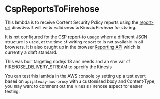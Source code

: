 # CspReportsToFirehose

This lambda is to receive Content Security Policy reports using the [report-uri](https://developer.mozilla.org/en-US/docs/Web/HTTP/Headers/Content-Security-Policy/report-uri) directive. It will write valid ones to Kinesis Firehose for storing.

It is not configured for the CSP [report-to](https://developer.mozilla.org/en-US/docs/Web/HTTP/Headers/Content-Security-Policy/report-to) usage where a different JSON structure is used, at the time of writing report-to is not available in all browsers. It is also caught up in the browser [Reporting API](https://www.w3.org/TR/reporting-1/) which is currently a draft standard.

This was built targeting nodejs 18 and needs and an env var of FIREHOSE_DELIVERY_STREAM to specify the Kinesis

You can test this lambda in the AWS console by setting up a test event based on `apigateway-aws-proxy` with a customised body and Content-Type, you may want to comment out the Kinesis Firehose aspect for easier testing.
